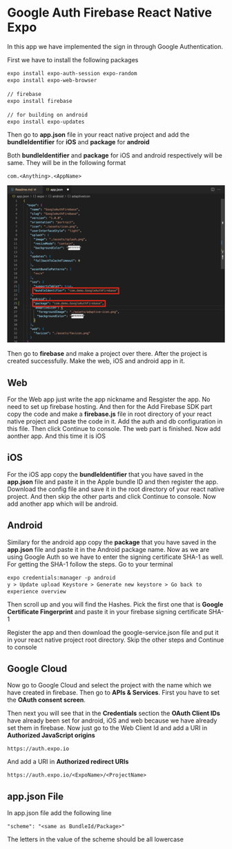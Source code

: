 # Google Auth Firebase React Native Expo

In this app we have implemented the sign in through Google Authentication.

First we have to install the following packages
```
expo install expo-auth-session expo-random
expo install expo-web-browser

// firebase
expo install firebase

// for building on android
expo install expo-updates
```

Then go to **app.json** file in your react native project and add the **bundleIdentifier** for **iOS** and **package** for **android**

Both **bundleIdentifier** and **package** for iOS and android respectively will be same. They will be in the following format
```
com.<Anything>.<AppName>
```
![](/readmeImages/1.png)

Then go to **firebase** and make a project over there. After the project is created successfully. Make the web, iOS and android app in it.

## Web
For the Web app just write the app nickname and Resgister the app. No need to set up firebase hosting. And then for the Add Firebase SDK part copy the code and make a **firebase.js** file in root directory of your react native project and paste the code in it. Add the auth and db configuration in this file. Then click Continue to console. The web part is finished. Now add aonther app. And this time it is iOS

## iOS
For the iOS app copy the **bundleIdentifier** that you have saved in the **app.json** file and paste it in the Apple bundle ID and then register the app. Download the config file and save it in the root directory of your react native project. And then skip the other parts and click Continue to console. Now add another app which will be android.

## Android
Similary for the android app copy the **package** that you have saved in the **app.json** file and paste it in the Android package name. 
Now as we are using Google Auth so we have to enter the signing certificate SHA-1 as well. For getting the SHA-1 follow the steps. Go to your terminal

```
expo credentials:manager -p android
y > Update upload Keystore > Generate new keystore > Go back to experience overview
```

Then scroll up and you will find the Hashes. Pick the first one that is **Google Certificate Fingerprint** and paste it in your firebase signing certificate SHA-1

Register the app and then download the google-service.json file and put it in your react native project root directory. Skip the other steps and Continue to console

## Google Cloud
Now go to Google Cloud and select the project with the name which we have created in firebase. Then go to **APIs & Services**. First you have to set the **OAuth consent screen**. 

Then next you will see that in the **Credentials** section the **OAuth Client IDs** have already been set for android, iOS and web because we have already set them in firebase. Now just go to the Web Client Id and add a URI in **Authorized JavaScript origins**
```
https://auth.expo.io
```

And add a URI in **Authorized redirect URIs**
```
https://auth.expo.io/<ExpoName>/<ProjectName>
```

## app.json File
In app.json file add the following line
```
"scheme": "<same as BundleId/Package>"
```
The letters in the value of the scheme should be all lowercase